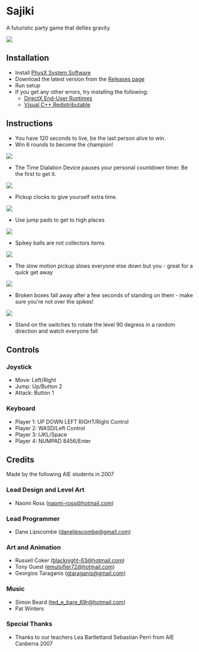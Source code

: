 # Sajiki

A futuristic party game that defies gravity.

![](images/sajiki.png)

## Installation

- Install [PhysX System Software](https://www.nvidia.com/en-us/drivers/physx/physx-9-19-0218-driver/)
- Download the latest version from the [Releases page](https://github.com/dlip/sajiki/releases/tag/v1.1)
- Run setup
- If you get any other errors, try installing the following:
  - [DirectX End-User Runtimes](https://www.microsoft.com/en-us/download/details.aspx?id=8109)
  - [Visual C++ Redistributable](https://support.microsoft.com/en-us/help/2977003/the-latest-supported-visual-c-downloads)

## Instructions

- You have 120 seconds to live, be the last person alive to win.
- Win 6 rounds to become the champion!

![](images/instructions1.png)

- The Time Dialation Device pauses your personal countdown timer. Be the first to get it.

![](images/instructions2.png)

- Pickup clocks to give yourself extra time.

![](images/instructions3.png)

- Use jump pads to get to high places

![](images/instructions4.png)

- Spikey balls are not collectors items

![](images/instructions5.png)

- The slow motion pickup slows everyone else down but you - great for a quick get away

![](images/instructions6.png)

- Broken boxes fall away after a few seconds of standing on them - make sure you're not over the spikes!

![](images/instructions7.png)

- Stand on the switches to rotate the level 90 degress in a random direction and watch everyone fall

## Controls

### Joystick

- Move: Left/Right
- Jump: Up/Button 2
- Attack: Button 1

### Keyboard

- Player 1: UP DOWN LEFT RIGHT/Right Control
- Player 2: WASD/Left Control
- Player 3: IJKL/Space
- Player 4: NUMPAD 8456/Enter

## Credits

Made by the following AIE students in 2007

### Lead Design and Level Art

- Naomi Ross (naomi-ross@hotmail.com)

### Lead Programmer

- Dane Lipscombe (danelipscombe@gmail.com)

### Art and Animation

- Russell Coker (blacknight-63@hotmail.com)
- Tony Guest (emulsifier72@hotmail.com)
- Georgios Taraganis (gtaraganis@gmail.com)

### Music

- Simon Beard (ted_e_bare_69r@hotmail.com)
- Pat Winters

### Special Thanks

- Thanks to our teachers Lea Bartlettand Sebastian Perri from AIE Canberra 2007
